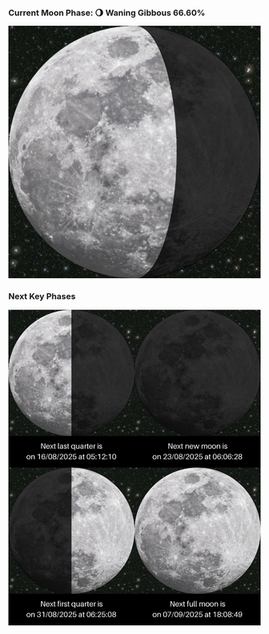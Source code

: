 ### Current Moon Phase: 🌖 Waning Gibbous 66.60%
![Moon Phase](moonphase.png)
### Next Key Phases
![Gallery](gallery.png)